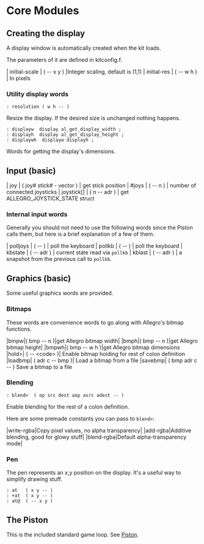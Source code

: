 # Core Modules

## Creating the display

A display window is automatically created when the kit loads.

The parameters of it are defined in kitconfig.f.

| initial-scale | ( -- x y )  |Integer scaling, default is (1,1)
| initial-res  | ( -- w h )  | In pixels

### Utility display words

```
: resolution ( w h -- )
```
Resize the display. If the desired size is unchanged nothing happens.

```
: displayw  display al_get_display_width ;
: displayh  display al_get_display_height ;
: displaywh  displayw displayh ;
```
Words for getting the display's dimensions.

## Input (basic)

| joy | ( joy# stick# - vector ) | get stick position
| #joys | ( -- n ) | number of connected joysticks
| joystick[] | ( n -- adr )  | get ALLEGRO_JOYSTICK_STATE struct

### Internal input words

Generally you should not need to use the following words since the Piston calls them, but here is a brief explanation of a few of them.

| polljoys | ( -- ) | poll the keyboard
| pollkb | ( -- ) | poll the keyboard
| kbstate | ( -- adr ) | current state read via `pollkb`
| kblast | ( -- adr ) | a snapshot from the previous call to `pollkb`.


## Graphics (basic)

Some useful graphics words are provided.

### Bitmaps

These words are convenience words to go along with Allegro's bitmap functions.

|bmpw|( bmp -- n )|get Allegro bitmap width|
|bmph|( bmp -- n )|get Allegro bitmap height|
|bmpwh|( bmp -- w h )|get Allegro bitmap dimensions
|hold>| ( -- \<code\> )| Enable bitmap holding for rest of colon definition
|loadbmp| ( adr c -- bmp )| Load a bitmap from a file
|savebmp| ( bmp adr c -- ) Save a bitmap to a file

### Blending

```
: blend>  ( op src dest aop asrc adest -- )
```

Enable blending for the rest of a colon definition.

Here are some premade constants you can pass to `blend>`:

|write-rgba|Copy pixel values, no alpha transparency|
|add-rgba|Additive blending, good for glowy stuff|
|blend-rgba|Default alpha-transparency mode|

### Pen

The pen represents an x,y position on the display.   It's a useful way to simplify drawing stuff.

```
: at   ( x y -- )
: +at  ( x y -- )
: at@  ( -- x y )
```


## The Piston
This is the included standard game loop.  See [Piston](piston.md).
